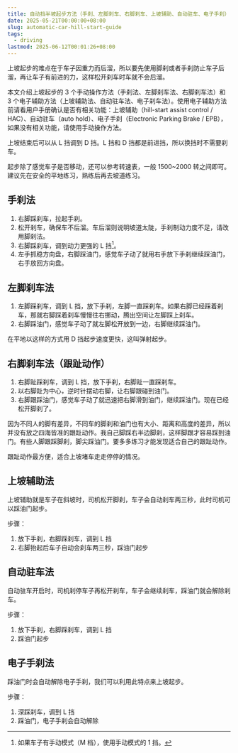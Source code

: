 ```yaml
---
title: 自动挡半坡起步方法（手刹、左脚刹车、右脚刹车、上坡辅助、自动驻车、电子手刹）
date: 2025-05-21T00:00:00+08:00
slug: automatic-car-hill-start-guide
tags:
  - driving
lastmod: 2025-06-12T00:01:26+08:00
---
```


上坡起步的难点在于车子因重力而后溜，所以要先使用脚刹或者手刹防止车子后溜，再让车子有前进的力，这样松开刹车时车就不会后溜。

本文介绍上坡起步的 3 个手动操作方法（手刹法、左脚刹车法、右脚刹车法）和 3 个电子辅助方法（上坡辅助法、自动驻车法、电子刹车法）。使用电子辅助方法前请看用户手册确认是否有相关功能：上坡辅助（hill-start assist control / HAC）、自动驻车（auto hold）、电子手刹（Electronic Parking Brake / EPB），如果没有相关功能，请使用手动操作方法。

上坡结束后可以从 L 挡调到 D 挡。L 挡和 D 挡都是前进挡，所以换挡时不需要刹车。

起步除了感觉车子是否移动，还可以参考转速表，一般 1500~2000 转之间即可。建议先在安全的平地练习，熟练后再去坡道练习。

## 手刹法

1. 右脚踩刹车，拉起手刹。
1. 松开刹车，确保车不后溜。车后溜则说明坡道太陡，手刹制动力度不足，请改用脚刹法。
1. 右脚踩刹车，调到动力更强的 L 挡[^dang]。
1. 左手抓稳方向盘，右脚踩油门，感觉车子动了就用右手放下手刹继续踩油门，右手放回方向盘。

[^dang]: 如果车子有手动模式（M 档），使用手动模式的 1 挡。

## 左脚刹车法

1. 左脚踩刹车，调到 L 挡，放下手刹，左脚一直踩刹车。如果右脚已经踩着刹车，那就右脚踩着刹车慢慢往右挪动，腾出空间让左脚踩上刹车。
1. 右脚踩油门，感觉车子动了就左脚松开放到一边，右脚继续踩油门。

在平地以这样的方式用 D 挡起步速度更快，这叫弹射起步。

## 右脚刹车法（跟趾动作）

1. 右脚趾踩刹车，调到 L 挡，放下手刹，右脚趾一直踩刹车。
1. 以右脚趾为中心，逆时针摆动右脚，让右脚跟碰到油门。
1. 右脚跟踩油门，感觉车子动了就迅速把右脚滑到油门，继续踩油门。现在已经松开脚刹了。

因为不同人的脚有差异，不同车的脚刹和油门也有大小、距离和高度的差异，所以并没有放之四海皆准的跟趾动作。我自己脚踩右半边脚刹，这样脚跟才容易踩到油门。有些人脚跟踩脚刹，脚尖踩油门。要多多练习才能发现适合自己的跟趾动作。

跟趾动作最方便，适合上坡堵车走走停停的情况。

## 上坡辅助法

上坡辅助就是车子在斜坡时，司机松开脚刹，车子会自动刹车两三秒，此时司机可以踩油门起步。

步骤：

1. 放下手刹，右脚踩刹车，调到 L 挡
1. 右脚抬起后车子自动会刹车两三秒，踩油门起步

## 自动驻车法

自动驻车开启时，司机刹停车子再松开刹车，车子会继续刹车，踩油门就会解除刹车。

步骤：

1. 放下手刹，右脚踩刹车，调到 L 挡
1. 踩油门起步

## 电子手刹法

踩油门时会自动解除电子手刹，我们可以利用此特点来上坡起步。

步骤：

1. 深踩刹车，调到 L 挡
1. 踩油门，电子手刹会自动解除